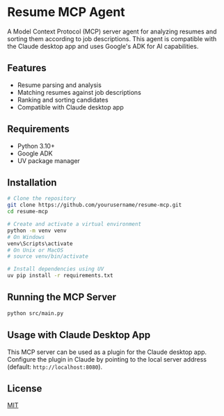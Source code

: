 # Resume MCP Agent

A Model Context Protocol (MCP) server agent for analyzing resumes and sorting them according to job descriptions. This agent is compatible with the Claude desktop app and uses Google's ADK for AI capabilities.

## Features

- Resume parsing and analysis
- Matching resumes against job descriptions
- Ranking and sorting candidates
- Compatible with Claude desktop app

## Requirements

- Python 3.10+
- Google ADK
- UV package manager

## Installation

```bash
# Clone the repository
git clone https://github.com/yourusername/resume-mcp.git
cd resume-mcp

# Create and activate a virtual environment
python -m venv venv
# On Windows
venv\Scripts\activate
# On Unix or MacOS
# source venv/bin/activate

# Install dependencies using UV
uv pip install -r requirements.txt
```

## Running the MCP Server

```bash
python src/main.py
```

## Usage with Claude Desktop App

This MCP server can be used as a plugin for the Claude desktop app. Configure the plugin in Claude by pointing to the local server address (default: `http://localhost:8080`).

## License

[MIT](LICENSE)
